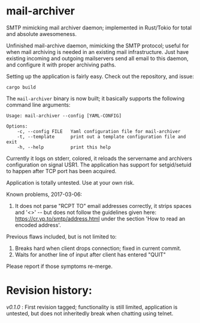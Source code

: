 # mail-archiver

SMTP mimicking mail archiver daemon; implemented in Rust/Tokio for total and absolute awesomeness.

Unfinished mail-archive daemon, mimicking the SMTP protocol; useful for when mail archiving is needed in
an existing mail infrastructure. Just have existing incoming and outgoing mailservers send all email
to this daemon, and configure it with proper archiving paths.

Setting up the application is fairly easy. Check out the repository, and issue:

```
cargo build
```

The `mail-archiver` binary is now built; it basically supports the following command line arguments:

```
Usage: mail-archiver --config [YAML-CONFIG]

Options:
    -c, --config FILE   Yaml configuration file for mail-archiver
    -t, --template      print out a template configuration file and exit
    -h, --help          print this help
```
    
Currently it logs on stderr, colored, it reloads the servername and archivers configuration on signal USR1.
The application has support for setgid/setuid to happen after TCP port has been acquired.

Application is totally untested. Use at your own risk.

Known problems, 2017-03-06:

1. It does not parse "RCPT TO" email addresses correctly, it strips spaces and '<>' -- but does not follow the guidelines given here: https://cr.yp.to/smtp/address.html under the section 'How to read an encoded address'.

Previous flaws included, but is not limited to:

1. Breaks hard when client drops connection; fixed in current commit.
2. Waits for another line of input after client has entered "QUIT"

Please report if those symptoms re-merge.

# Revision history:

*v0.1.0* : First revision tagged; functionality is still limited, application is untested, but does not inheritedly break when chatting using telnet.

